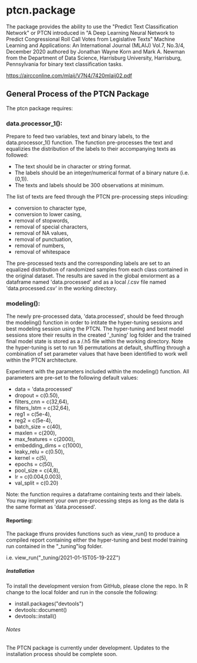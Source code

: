 # ptcn.package

The package provides the ability to use the "Predict Text Classification Network" or PTCN introduced in "A Deep Learning Neural Network to Predict Congressional Roll Call Votes from Legislative Texts" Machine Learning and Applications: An International Journal (MLAIJ) Vol.7, No.3/4, December 2020 authored by Jonathan Wayne Korn and Mark A. Newman from the Department of Data Science, Harrisburg University, Harrisburg, Pennsylvania for binary text classification tasks. 

https://aircconline.com/mlaij/V7N4/7420mlaij02.pdf

## General Process of the PTCN Package 

The ptcn package requires: 

### data.processor_1():

Prepare to feed two variables, text and binary labels, to the data.processor_1() function. The function pre-processes the text and equalizies the distribution of the labels to their accompanying texts as followed: 

* The text should be in character or string format. 
* The labels should be an integer/numerical format of a binary nature (i.e. (0,1)).
* The texts and labels should be 300 observations at minimum.

The list of texts are feed through the PTCN pre-processing steps inlcuding: 

* conversion to character type, 
* conversion to lower casing, 
* removal of stopwords,
* removal of special characters, 
* removal of NA values, 
* removal of punctuation, 
* removal of numbers, 
* removal of whitespace

The pre-processed texts and the corresponding labels are set to an equalized distribution of randomized samples from each class contained in the original dataset. The results are saved in the global enviorment as a dataframe named 'data.processed' and as a local /.csv file named 'data.processed.csv' in the working directory.

### modeling():

The newly pre-processed data, 'data.processed', should be feed through the modeling() function in order to intitate the hyper-tuning sessions and best modeling session using the PTCN. The hyper-tuning and best model sessions store their results in the created '_tuning' log folder and the trained final model state is stored as a /.h5 file within the working directory. Note the hyper-tuning is set to run 16 permutations at default, shuffling through a combination of set parameter values that have been identified to work well within the PTCN architecture. 

Experiment with the parameters included within the modeling() function. All parameters are pre-set to the following default values:

* data = 'data.processed' 
* dropout = c(0.50),
* filters_cnn = c(32,64), 
* filters_lstm = c(32,64),
* reg1 = c(5e-4),
* reg2 = c(5e-4),
* batch_size = c(40),
* maxlen = c(200),
* max_features = c(2000),
* embedding_dims = c(1000),
* leaky_relu = c(0.50),
* kernel = c(5),
* epochs = c(50),
* pool_size = c(4,8),
* lr = c(0.004,0.003),
* val_split = c(0.20)

Note: the function requires a dataframe containing texts and their labels. You may implement your own pre-processing steps as long as the data is the same format as 'data.processed'.  

#### Reporting:

The package tfruns provides functions such as view_run() to produce a compiled report containing either the hyper-tuning and best model training run contained in the "_tuning"log folder. 

i.e. view_run("_tuning/2021-01-15T05-19-22Z")

##### Installation 

To install the development version from GitHub, please clone the repo. In R change to the local folder and run in the console the following:

- install.packages("devtools")
- devtools::document()
- devtools::install()

###### Notes 

The PTCN package is currently under development. Updates to the installation process should be complete soon. 
